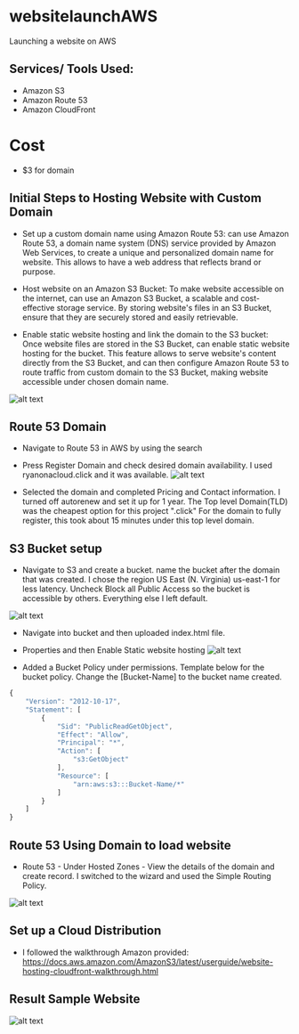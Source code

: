 # websitelaunchAWS
Launching a website on AWS

## Services/ Tools Used:
- Amazon S3
- Amazon Route 53
- Amazon CloudFront

# Cost
- $3 for domain



## Initial Steps to Hosting Website with Custom Domain

- Set up a custom domain name using Amazon Route 53:  can use Amazon Route 53, a domain name system (DNS) service provided by Amazon Web Services, to create a unique and personalized domain name for  website. This allows  to have a web address that reflects  brand or purpose.

- Host  website on an Amazon S3 Bucket: To make  website accessible on the internet,  can use an Amazon S3 Bucket, a scalable and cost-effective storage service. By storing  website's files in an S3 Bucket,  ensure that they are securely stored and easily retrievable.

- Enable static website hosting and link the domain to the S3 bucket: Once  website files are stored in the S3 Bucket,  can enable static website hosting for the bucket. This feature allows  to serve  website's content directly from the S3 Bucket, and can then configure Amazon Route 53 to route traffic from  custom domain to the S3 Bucket, making  website accessible under  chosen domain name.

![alt text](images/viz.png)

## Route 53 Domain

- Navigate to Route 53 in AWS by using the search

- Press Register Domain and check desired domain availability. I used ryanonacloud.click and it was available.
![alt text](images/Domain.png)

- Selected the domain and completed Pricing and Contact information. I turned off autorenew and set it up for 1 year. The Top level Domain(TLD) was the cheapest option for this project ".click" For the domain to fully register, this took about 15 minutes under this top level domain. 

## S3 Bucket setup
- Navigate to S3 and create a bucket. name the bucket after the domain that was created. I chose the region US East (N. Virginia) us-east-1 for less latency. Uncheck Block all Public Access so the bucket is accessible by others. Everything else I left default.

![alt text](images/S3bucket.png)

- Navigate into bucket and then uploaded index.html file.

- Properties and then Enable Static website hosting 
![alt text](images/static.png)

- Added a Bucket Policy under permissions. Template below for the bucket policy. Change the [Bucket-Name] to the bucket name created.

```js
{
    "Version": "2012-10-17",
    "Statement": [
        {
            "Sid": "PublicReadGetObject",
            "Effect": "Allow",
            "Principal": "*",
            "Action": [
                "s3:GetObject"
            ],
            "Resource": [
                "arn:aws:s3:::Bucket-Name/*"
            ]
        }
    ]
} 
```

## Route 53 Using Domain to load website
- Route 53 - Under Hosted Zones - View the details of the domain and create record. I switched to the wizard and used the Simple Routing Policy. 

![alt text](images/static.png)

## Set up a Cloud Distribution

- I followed the walkthrough Amazon provided: https://docs.aws.amazon.com/AmazonS3/latest/userguide/website-hosting-cloudfront-walkthrough.html

## Result Sample Website

![alt text](images/website.png)




